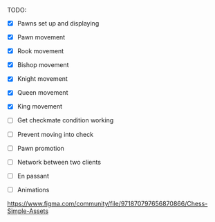 TODO:

- [x] Pawns set up and displaying
- [x] Pawn movement
- [x] Rook movement
- [x] Bishop movement
- [x] Knight movement
- [x] Queen movement
- [x] King movement
- [ ] Get checkmate condition working
- [ ] Prevent moving into check
- [ ] Pawn promotion
- [ ] Network between two clients
- [ ] En passant
- [ ] Animations


https://www.figma.com/community/file/971870797656870866/Chess-Simple-Assets
